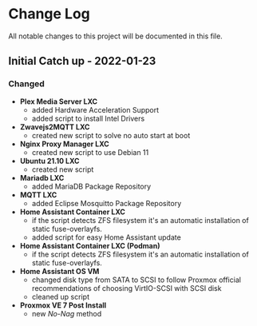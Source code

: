 
# Change Log
All notable changes to this project will be documented in this file.
 
 
## Initial Catch up - 2022-01-23
 
### Changed

- **Plex Media Server LXC**
  - added Hardware Acceleration Support
  - added script to install Intel Drivers
- **Zwavejs2MQTT LXC**
  - created new script to solve no auto start at boot
- **Nginx Proxy Manager LXC** 
  - created new script to use Debian 11
- **Ubuntu 21.10 LXC** 
  - created new script
- **Mariadb LXC** 
  - added MariaDB Package Repository
- **MQTT LXC** 
  - added Eclipse Mosquitto Package Repository
- **Home Assistant Container LXC** 
  - if the script detects ZFS filesystem it's an automatic installation of static fuse-overlayfs.  
  - added script for easy Home Assistant update
- **Home Assistant Container LXC (Podman)** 
  - if the script detects ZFS filesystem it's an automatic installation of static fuse-overlayfs.
- **Home Assistant OS VM** 
  - changed disk type from SATA to SCSI to follow Proxmox official recommendations of choosing VirtIO-SCSI with SCSI disk
  - cleaned up script
- **Proxmox VE 7 Post Install** 
  - new *No-Nag* method
